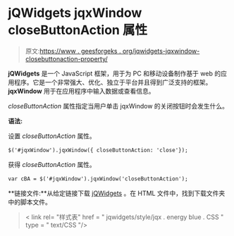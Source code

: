 # jQWidgets jqxWindow closeButtonAction 属性

> 原文:[https://www . geesforgeks . org/jqwidgets-jqxwindow-closebuttonaction-property/](https://www.geeksforgeeks.org/jqwidgets-jqxwindow-closebuttonaction-property/)

**jQWidgets** 是一个 JavaScript 框架，用于为 PC 和移动设备制作基于 web 的应用程序。它是一个非常强大、优化、独立于平台并且得到广泛支持的框架。 **jqxWindow** 用于在应用程序中输入数据或查看信息。

*closeButtonAction* 属性指定当用户单击 jqxWindow 的关闭按钮时会发生什么。

**语法:**

设置 *closeButtonAction* 属性。

```html
$('#jqxWindow').jqxWindow({ closeButtonAction: 'close'});  
```

获得 *closeButtonAction* 属性。

```html
var cBA = $('#jqxWindow').jqxWindow('closeButtonAction'); 
```

**链接文件:**从给定链接下载 [jQWidgets](https://www.jqwidgets.com/download/) 。在 HTML 文件中，找到下载文件夹中的脚本文件。

> <link rel="”stylesheet”" href="”jqwidgets/styles/jqx.base.css”" type="”text/css”">
> < link rel= "样式表" href = " jqwidgets/style/jqx . energy blue . CSS " type = " text/CSS "/>
> <script type = " text/JavaScript " src = " scripts/jquery-1 . 10 . 2 . min . js "></script>
> <script type = " text/JavaScript " src = " jqwidgets/jqxcore。

**示例:**以下示例说明了 jQWidgets 中的 jqxWindow*closeButtonAction*属性。在下面的例子中，*关闭按钮动作*已经被设置为“*隐藏*”。

## 超文本标记语言

```html
<!DOCTYPE html>
<html lang="en">

<head>
    <link rel="stylesheet" href=
        "jqwidgets/styles/jqx.base.css" type="text/css" />
    <link rel="stylesheet" href=
    "jqwidgets/styles/jqx.energyblue.css" type="text/css" />
    <script type="text/javascript" 
        src="scripts/jquery-1.10.2.min.js"></script>
    <script type="text/javascript" 
        src="jqwidgets/jqxcore.js"></script>
    <script type="text/javascript" 
        src="jqwidgets/jqxwindow.js"></script>
    <script type="text/javascript" 
        src="jqwidgets/jqxbuttons.js"></script>

    <script type="text/javascript">
        $(document).ready(function () {
            $("#jqxwindow").jqxWindow({
                height: 100,
                width: 300,
                theme: 'energyblue',
                closeButtonAction: 'hide'
            });
        });
    </script>
</head>

<body>
    <center>
        <h1 style="color: green;"> 
            GeeksforGeeks 
        </h1>

        <h3>jQWidgets jqxWindow closeButtonAction Property</h3>

        <div id='content'>
            <div id='jqxwindow'>
                <div> Header</div>
                <div>
                    <div>GeeksforGeeks</div>
                </div>
            </div>
        </div>
    </center>
</body>

</html>
```

**输出:**

![](img/3bbd0b2a3c544792d7894091f6047580.png)

**参考:**[https://www . jqwidgets . com/jquery-widgets-documentation/documentation/jqxwindow/jquery-window-API . htm？搜索=](https://www.jqwidgets.com/jquery-widgets-documentation/documentation/jqxwindow/jquery-window-api.htm?search=)
